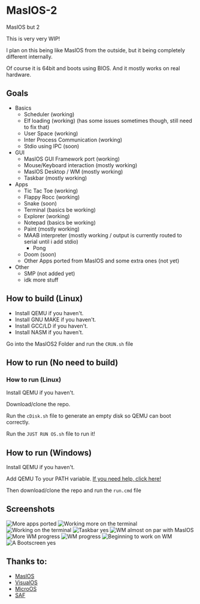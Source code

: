 # MaslOS-2
MaslOS but 2

This is very very WIP!

I plan on this being like MaslOS from the outside, but it being completely different internally.


Of course it is 64bit and boots using BIOS.
And it mostly works on real hardware.

## Goals
 + Basics
   - Scheduler (working)
   - Elf loading (working) (has some issues sometimes though, still need to fix that)
   - User Space (working)
   - Inter Process Communication (working)
   - Stdio using IPC (soon)
 + GUI
   - MaslOS GUI Framework port (working)
   - Mouse/Keyboard interaction (mostly working)
   - MaslOS Desktop / WM (mostly working)
   - Taskbar (mostly working)
 + Apps
   - Tic Tac Toe (working)
   - Flappy Rocc (working)
   - Snake (soon)
   - Terminal (basics be working)
   - Explorer (working)
   - Notepad (basics be working)
   - Paint (mostly working)
   + MAAB interpreter (mostly working / output is currently routed to serial until i add stdio)
     - Pong
   - Doom (soon)
   - Other Apps ported from MaslOS and some extra ones (not yet)
 + Other
   - SMP (not added yet)
   - idk more stuff


## How to build (Linux)
 - Install QEMU if you haven't.
 - Install GNU MAKE if you haven't.
 - Install GCC/LD if you haven't.
 - Install NASM if you haven't.


Go into the MaslOS2 Folder and run the `CRUN.sh` file

## How to run (No need to build)

### How to run (Linux) 
Install QEMU if you haven't.

Download/clone the repo.

Run the `cDisk.sh` file to generate an empty disk so QEMU can boot correctly.

Run the `JUST RUN OS.sh` file to run it!

## How to run (Windows)

Install QEMU if you haven't.

Add QEMU To your PATH variable. [If you need help, click here!](https://linuxhint.com/qemu-windows/)

Then download/clone the repo and run the `run.cmd` file


## Screenshots
![More apps ported](/images/some%20stuff.jpg)
![Working more on the terminal](/images/wm%206.png)
![Working on the terminal](/images/terminal%201.gif)
![Taskbar yes](/images/wm%205.png)
![WM almost on par with MaslOS](/images/wm%204.png)
![More WM progress](/images/wm%203.png)
![WM progress](/images/wm%202.png)
![Beginning to work on WM](/images/start%20of%20wm%201.png)
![A Bootscreen yes](/images/img1.png)




## Thanks to:
 - [MaslOS](https://github.com/marceldobehere/MaslOS)
 - [VisualOS](https://github.com/nothotscott/VisualOS)
 - [MicroOS](https://github.com/Glowman554/MicroOS)
 - [SAF](https://github.com/chocabloc/saf)
 
